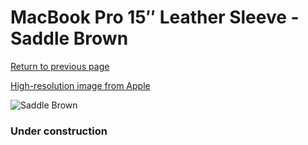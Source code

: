 # MacBook Pro 15″ Leather Sleeve - Saddle Brown

[Return to previous page](/macbook)

[High-resolution image from Apple](https://store.storeimages.cdn-apple.com/8756/as-images.apple.com/is/MRQV2?wid=4500&hei=4500&fmt=png)

<div style="width: 384px"><img src="/everyphone/MRQV2.png" alt="Saddle Brown"></div>

### Under construction
